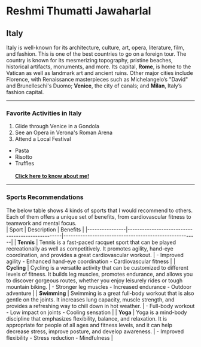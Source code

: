 # Reshmi Thumatti Jawaharlal
## Italy
Italy is well-known for its architecture, culture, art, opera, literature, film, and fashion. This is one of the best countries to go on a foreign tour. The country is known for its mesmerizing topography, pristine beaches, historical artifacts, monuments, and more. Its capital, **Rome**, is home to the Vatican as well as landmark art and ancient ruins. Other major cities include Florence, with Renaissance masterpieces such as Michelangelo’s "David" and Brunelleschi's Duomo; **Venice**, the city of canals; and **Milan**, Italy’s fashion capital.
*****
### Favorite Activities in Italy
1. Glide through Venice in a Gondola
2. See an Opera in Verona's Roman Arena
3. Attend a Local Festival
* Pasta
* Risotto
* Truffles<br><br>
**[Click here to know about me!](MyStats.md)**
*****
### Sports Recommendations
The below table shows 4 kinds of sports that I would recommend to others. Each of them offers a unique set of benefits, from cardiovascular fitness to teamwork and mental focus.<br>
| Sport          | Description                                      | Benefits                                               |
|----------------|--------------------------------------------------|--------------------------------------------------------|
| **Tennis**     | Tennis is a fast-paced racquet sport that can be played recreationally as well as competitively. It promotes agility, hand-eye coordination, and provides a great cardiovascular workout. | - Improved agility - Enhanced hand-eye coordination - Cardiovascular fitness |
| **Cycling**    | Cycling is a versatile activity that can be customized to different levels of fitness. It builds leg muscles, promotes endurance, and allows you to discover gorgeous routes, whether you enjoy leisurely rides or tough mountain biking. | - Stronger leg muscles - Increased endurance - Outdoor adventure |
| **Swimming**   | Swimming is a great full-body workout that is also gentle on the joints. It increases lung capacity, muscle strength, and provides a refreshing way to chill down in hot weather. | - Full-body workout - Low impact on joints - Cooling sensation |
| **Yoga**       | Yoga is a mind-body discipline that emphasizes flexibility, balance, and relaxation. It is appropriate for people of all ages and fitness levels, and it can help decrease stress, improve posture, and develop awareness. | - Improved flexibility - Stress reduction - Mindfulness      |

